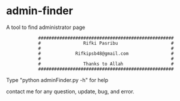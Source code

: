 # admin-finder
A tool to find administrator page


                ###################################################
                #                Rifki Pasribu                    #
                #                                                 #
                #             Rifkipsb48@gmail.com                #
                #                                                 #
                #                Thanks to Allah                  #
                ###################################################
Type "python adminFinder.py -h" for help


contact me for any question, update, bug, and error.
